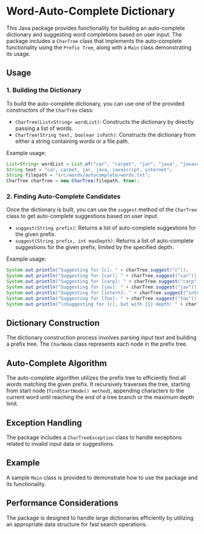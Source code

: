 # Word-Auto-Complete Dictionary

This Java package provides functionality for building an auto-complete dictionary and suggesting word completions based on user input. The package includes a `CharTree` class that implements the auto-complete functionality using the `Prefix Tree`, along with a `Main` class demonstrating its usage.

## Usage

### 1. Building the Dictionary

To build the auto-complete dictionary, you can use one of the provided constructors of the `CharTree` class:

- `CharTree(List<String> wordList)`: Constructs the dictionary by directly passing a list of words.
- `CharTree(String text, boolean isPath)`: Constructs the dictionary from either a string containing words or a file path.

Example usage:

```java
List<String> wordList = List.of("car", "carpet", "jar", "java", "javascript", "internet");
String text = "car, carpet, jar, java, javascript, internet";
String filepath = "src/words/autocomplete/words.txt";
CharTree charTree = new CharTree(filepath, true);
```

### 2. Finding Auto-Complete Candidates

Once the dictionary is built, you can use the `suggest` method of the `CharTree` class to get auto-complete suggestions based on user input.

- `suggest(String prefix)`: Returns a list of auto-complete suggestions for the given prefix.
- `suggest(String prefix, int maxDepth)`: Returns a list of auto-complete suggestions for the given prefix, limited by the specified depth.

Example usage:

```java
System.out.println("Suggesting for [c]: " + charTree.suggest("c"));
System.out.println("Suggesting for [car]: " + charTree.suggest("car"));
System.out.println("Suggesting for [carp]: " + charTree.suggest("carp"));
System.out.println("Suggesting for [jav]: " + charTree.suggest("jav"));
System.out.println("Suggesting for [intern]: " + charTree.suggest("internet"));
System.out.println("Suggesting for [foo]: " + charTree.suggest("foo"));
System.out.println("\nSuggesting for [c], but with {1} depth: " + charTree.suggest("c", 1));
```

## Dictionary Construction

The dictionary construction process involves parsing input text and building a prefix tree. The `CharNode` class represents each node in the prefix tree.

## Auto-Complete Algorithm

The auto-complete algorithm utilizes the prefix tree to efficiently find all words matching the given prefix. It recursively traverses the tree, starting from start node (`findStartNode() method`), appending characters to the current word until reaching the end of a tree branch or the maximum depth limit.

## Exception Handling

The package includes a `CharTreeException` class to handle exceptions related to invalid input data or suggestions.

## Example

A sample `Main` class is provided to demonstrate how to use the package and its functionality.

## Performance Considerations

The package is designed to handle large dictionaries efficiently by utilizing an appropriate data structure for fast search operations.
